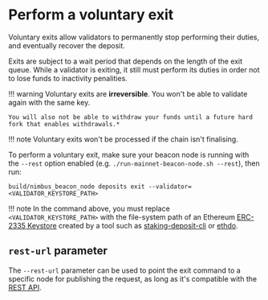 # Perform a voluntary exit

Voluntary exits allow validators to permanently stop performing their duties, and eventually recover the deposit.

Exits are subject to a wait period that depends on the length of the exit queue. While a validator is exiting, it still must perform its duties in order not to lose funds to inactivity penalities.

!!! warning
    Voluntary exits are **irreversible**. You won't be able to validate again with the same key.

    You will also not be able to withdraw your funds until a future hard fork that enables withdrawals.*

!!! note
    Voluntary exits won't be processed if the chain isn't finalising.

To perform a voluntary exit, make sure your beacon node is running with the `--rest` option enabled (e.g. `./run-mainnet-beacon-node.sh --rest`), then run:

    build/nimbus_beacon_node deposits exit --validator=<VALIDATOR_KEYSTORE_PATH>

!!! note
    In the command above, you must replace `<VALIDATOR_KEYSTORE_PATH>` with the file-system path of an Ethereum [ERC-2335 Keystore](https://eips.ethereum.org/EIPS/eip-2335) created by a tool such as [staking-deposit-cli](https://github.com/ethereum/staking-deposit-cli) or [ethdo](https://github.com/wealdtech/ethdo).

## `rest-url` parameter

The `--rest-url` parameter can be used to point the exit command to a specific node for publishing the request, as long as it's compatible with the [REST API](./rest-api.md).
